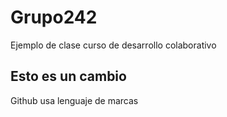 # Grupo242
Ejemplo de clase curso de desarrollo colaborativo
## Esto es un cambio
Github usa lenguaje de marcas
